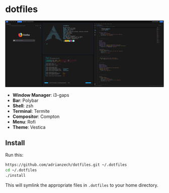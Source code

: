 # dotfiles

![alt Screenshot](https://raw.githubusercontent.com/adrianzech/dotfiles/master/screenshots/main.png)

- **Window Manager**: i3-gaps
- **Bar**: Polybar
- **Shell**: zsh
-  **Terminal**: Termite
- **Compositor**: Compton
- **Menu**: Rofi
- **Theme**: Vestica

## Install

Run this:

```sh
https://github.com/adrianzech/dotfiles.git ~/.dotfiles
cd ~/.dotfiles
./install
```

This will symlink the appropriate files in `.dotfiles` to your home directory.
